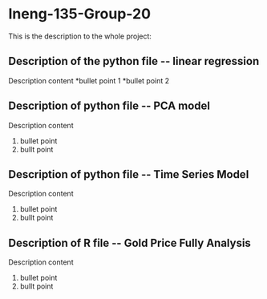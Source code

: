 # Ineng-135-Group-20

This is the description to the whole project:

## Description of the python file -- linear regression 
Description content
*bullet point 1
*bullet point 2

## Description of python file -- PCA model
Description content
1. bullet point
2. bullt point

## Description of python file -- Time Series Model
Description content
1. bullet point
2. bullt point

## Description of R file -- Gold Price Fully Analysis
Description content
1. bullet point
2. bullt point
